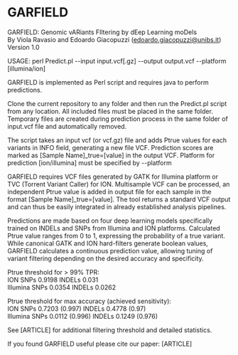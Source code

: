 # GARFIELD
GARFIELD: Genomic vARiants FIltering by dEep Learning moDels
<br> By Viola Ravasio and Edoardo Giacopuzzi (edoardo.giacopuzzi@unibs.it)
Version 1.0

USAGE: perl Predict.pl --input input.vcf[.gz] --output output.vcf --platform [illumina/ion]

GARFIELD is implemented as Perl script and requires java to perform predictions.

Clone the current repository to any folder and then run the Predict.pl script from any location. All included files must be placed in the same folder. Temporary files are created during prediction process in the same folder of input.vcf file and automatically removed.

The script takes an input vcf (or vcf.gz) file and adds Ptrue values for each variants in INFO field, generating a new file VCF. Prediction scores are marked as [Sample Name]_true=[value] in the output VCF. Platform for prediction [ion/illumina] must be specified by --platform

GARFIELD requires VCF files generated by GATK for Illumina platform or TVC (Torrent Variant Caller) for ION. Multisample VCF can be processed, an independent Ptrue value is added in output file for each sample in the format [Sample Name]_true=[value].
The tool returns a standard VCF output and can thus be easily integrated in already established analysis pipelines.

Predictions are made based on four deep learning models specifically trained on INDELs and SNPs from Illumina and ION platforms. Calculated Ptrue value ranges from 0 to 1, expressing the probability of a true variant.
While canonical GATK and ION hard-filters generate boolean values, GARFIELD calculates a continuous prediction value, allowing tuning of variant filtering depending on the desired accuracy and specificity. 

Ptrue threshold for > 99% TPR:
<br><bold>ION</bold> SNPs  0.9198  INDELs  0.031
<br><bold>Illumina</bold> SNPs 0.0354  INDELs  0.0262

Ptrue threshold for max accuracy (achieved sensitivity):
<br><bold>ION</bold> SNPs  0.7203 (0.997) INDELs 0.4778 (0.97)
<br><bold>Illumina</bold> SNPs 0.0112 (0.996)  INDELs 0.1249 (0.976)

See [ARTICLE] for additional filtering threshold and detailed statistics.

If you found GARFIELD useful please cite our paper:
[ARTICLE]
